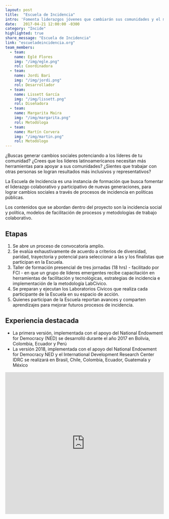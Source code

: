 ```yaml
---
layout: post
title:  "Escuela de Incidencia"
intro: 'Fomenta liderazgos jóvenes que cambiarán sus comunidades y el mundo con metodologías de incidencia pública.'
date:   2017-04-21 12:00:00 -0300
category: "Incide"
highlighted: true
share_message: "Escuela de Incidencia"
link: "escueladeincidencia.org"
team_members:
  - team:
    name: Eglé Flores
    img: "/img/egle.png"
    rol: Coordinadora
  - team:
    name: Jordi Bari
    img: "/img/jordi.png"
    rol: Desarrollador
  - team:
    name: Lissett García
    img: "/img/lissett.png"
    rol: Diseñadora
  - team:
    name: Margarita Maira
    img: "/img/margarita.png"
    rol: Metodóloga
  - team:
    name: Martín Corvera
    img: "/img/martin.png"
    rol: Metodólogo
---
```

¿Buscas generar cambios sociales potenciando a los líderes de tu comunidad? ¿Crees que los líderes latinoamericanos necesitan más herramientas para apoyar a sus comunidades? ¿Sientes que trabajar con otras personas se logran resultados más inclusivos y representativos?

La Escuela de Incidencia es una instancia de formación que busca fomentar el liderazgo colaborativo y participativo de nuevas generaciones, para lograr cambios sociales a través de procesos de incidencia en políticas públicas.

Los contenidos que se abordan dentro del proyecto son la incidencia social y política, modelos de facilitación de procesos y metodologías de trabajo colaborativo.

## Etapas

1. Se abre un proceso de convocatoria amplio.
2. Se evalúa exhaustivamente de acuerdo a criterios de diversidad, paridad, trayectoria y potencial para seleccionar a las y los finalistas que participan en la Escuela.
3. Taller de formación presencial de tres jornadas (18 hrs) - facilitado por FCI - en que un grupo de líderes emergentes recibe capacitación en herramientas de facilitación y tecnológicas, estrategias de incidencia e implementación de la metodología LabCívico.
4. Se preparan y ejecutan los Laboratorios Cívicos que realiza cada participante de la Escuela en su espacio de acción.
5. Quienes participan de la Escuela reportan avances y comparten aprendizajes para mejorar futuros procesos de incidencia.

## Experiencia destacada
- La primera versión, implementada con el apoyo del National Endowment for Democracy (NED) se desarrolló durante el año 2017 en Bolivia, Colombia, Ecuador y Perú
- La versión 2018, implementada con el apoyo del National Endowment for Democracy  NED y el International Development Research Center IDRC se realizará en Brasil, Chile, Colombia, Ecuador, Guatemala y México

<iframe width="100%" height="450" src="https://www.youtube.com/embed/pjhujdZiGfg" frameborder="0" allow="autoplay; encrypted-media" allowfullscreen></iframe>
